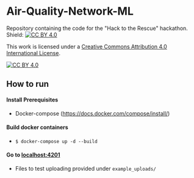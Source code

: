 # Air-Quality-Network-ML
Repository containing the code for the "Hack to the Rescue" hackathon. <br />
Shield: [![CC BY 4.0][cc-by-shield]][cc-by]

This work is licensed under a
[Creative Commons Attribution 4.0 International License][cc-by].

[![CC BY 4.0][cc-by-image]][cc-by]

[cc-by]: http://creativecommons.org/licenses/by/4.0/
[cc-by-image]: https://i.creativecommons.org/l/by/4.0/88x31.png
[cc-by-shield]: https://img.shields.io/badge/License-CC%20BY%204.0-lightgrey.svg

## How to run
#### Install Prerequisites
* Docker-compose (https://docs.docker.com/compose/install/)
#### Build docker containers
* `$ docker-compose up -d --build`

#### Go to [localhost:4201](http://localhost:4201/)
* Files to test uploading provided under `example_uploads/`
